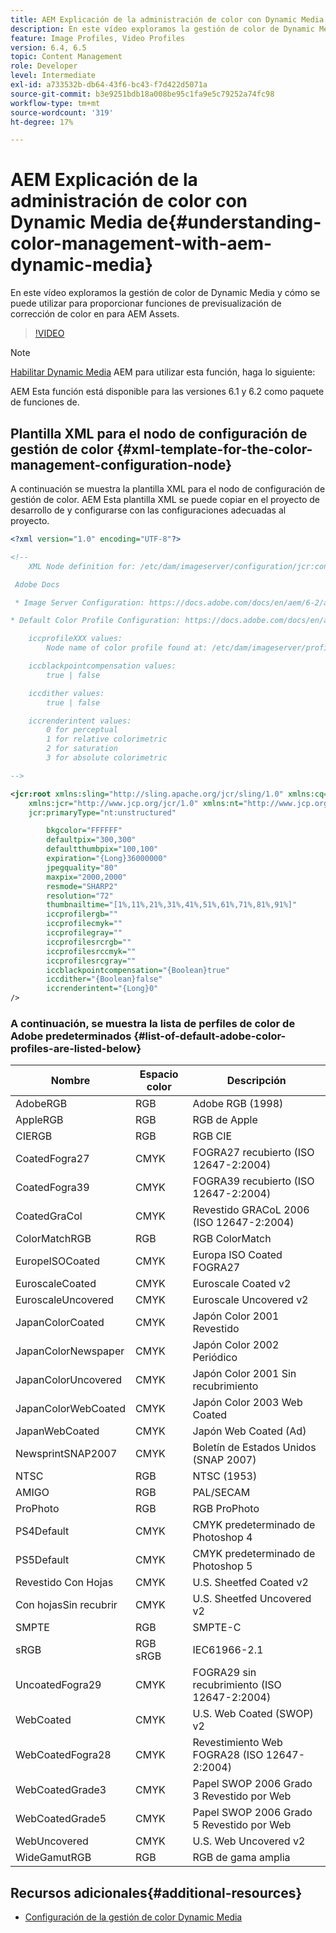 ```yaml
---
title: AEM Explicación de la administración de color con Dynamic Media de
description: En este vídeo exploramos la gestión de color de Dynamic Media y cómo se puede utilizar para proporcionar funciones de previsualización de corrección de color en para AEM Assets.
feature: Image Profiles, Video Profiles
version: 6.4, 6.5
topic: Content Management
role: Developer
level: Intermediate
exl-id: a733532b-db64-43f6-bc43-f7d422d5071a
source-git-commit: b3e9251bdb18a008be95c1fa9e5c79252a74fc98
workflow-type: tm+mt
source-wordcount: '319'
ht-degree: 17%

---
```


# AEM Explicación de la administración de color con Dynamic Media de{#understanding-color-management-with-aem-dynamic-media}

En este vídeo exploramos la gestión de color de Dynamic Media y cómo se puede utilizar para proporcionar funciones de previsualización de corrección de color en para AEM Assets.

>[!VIDEO](https://video.tv.adobe.com/v/16792?quality=12&learn=on)

>[!NOTE]
>
>[Habilitar Dynamic Media](https://experienceleague.adobe.com/docs/experience-manager-release-information/aem-release-updates/previous-updates/aem-previous-versions.html?lang=es) AEM para utilizar esta función, haga lo siguiente:

AEM Esta función está disponible para las versiones 6.1 y 6.2 como paquete de funciones de.

## Plantilla XML para el nodo de configuración de gestión de color {#xml-template-for-the-color-management-configuration-node}

A continuación se muestra la plantilla XML para el nodo de configuración de gestión de color. AEM Esta plantilla XML se puede copiar en el proyecto de desarrollo de y configurarse con las configuraciones adecuadas al proyecto.

```xml
<?xml version="1.0" encoding="UTF-8"?>

<!--
    XML Node definition for: /etc/dam/imageserver/configuration/jcr:content/settings

 Adobe Docs

 * Image Server Configuration: https://docs.adobe.com/docs/en/aem/6-2/administer/content/dynamic-media/config-dynamic.html#Configuring%20Dynamic%20Media%20Image%20Settings

* Default Color Profile Configuration: https://docs.adobe.com/docs/en/aem/6-1/administer/content/dynamic-media/config-dynamic.html#Configuring%20the%20default%20color%20profiles

    iccprofileXXX values:
        Node name of color profile found at: /etc/dam/imageserver/profiles

    iccblackpointcompensation values:
        true | false

    iccdither values:
        true | false

    iccrenderintent values:
        0 for perceptual
        1 for relative colorimetric
        2 for saturation
        3 for absolute colorimetric

-->

<jcr:root xmlns:sling="http://sling.apache.org/jcr/sling/1.0" xmlns:cq="http://www.day.com/jcr/cq/1.0"
    xmlns:jcr="http://www.jcp.org/jcr/1.0" xmlns:nt="http://www.jcp.org/jcr/nt/1.0"
    jcr:primaryType="nt:unstructured"

        bkgcolor="FFFFFF"
        defaultpix="300,300"
        defaultthumbpix="100,100"
        expiration="{Long}36000000"
        jpegquality="80"
        maxpix="2000,2000"
        resmode="SHARP2"
        resolution="72"
        thumbnailtime="[1%,11%,21%,31%,41%,51%,61%,71%,81%,91%]"
        iccprofilergb=""
        iccprofilecmyk=""
        iccprofilegray=""
        iccprofilesrcrgb=""
        iccprofilesrccmyk=""
        iccprofilesrcgray=""
        iccblackpointcompensation="{Boolean}true"
        iccdither="{Boolean}false"
        iccrenderintent="{Long}0"
/>
```

### A continuación, se muestra la lista de perfiles de color de Adobe predeterminados {#list-of-default-adobe-color-profiles-are-listed-below}

| Nombre | Espacio color | Descripción |
| ------------------- | ---------- | ------------------------------------- |
| AdobeRGB | RGB | Adobe RGB (1998) |
| AppleRGB | RGB | RGB de Apple |
| CIERGB | RGB | RGB CIE |
| CoatedFogra27 | CMYK | FOGRA27 recubierto (ISO 12647-2:2004) |
| CoatedFogra39 | CMYK | FOGRA39 recubierto (ISO 12647-2:2004) |
| CoatedGraCol | CMYK | Revestido GRACoL 2006 (ISO 12647-2:2004) |
| ColorMatchRGB | RGB | RGB ColorMatch |
| EuropeISOCoated | CMYK | Europa ISO Coated FOGRA27 |
| EuroscaleCoated | CMYK | Euroscale Coated v2 |
| EuroscaleUncovered | CMYK | Euroscale Uncovered v2 |
| JapanColorCoated | CMYK | Japón Color 2001 Revestido |
| JapanColorNewspaper | CMYK | Japón Color 2002 Periódico |
| JapanColorUncovered | CMYK | Japón Color 2001 Sin recubrimiento |
| JapanColorWebCoated | CMYK | Japón Color 2003 Web Coated |
| JapanWebCoated | CMYK | Japón Web Coated (Ad) |
| NewsprintSNAP2007 | CMYK | Boletín de Estados Unidos (SNAP 2007) |
| NTSC | RGB | NTSC (1953) |
| AMIGO | RGB | PAL/SECAM |
| ProPhoto | RGB | RGB ProPhoto |
| PS4Default | CMYK | CMYK predeterminado de Photoshop 4 |
| PS5Default | CMYK | CMYK predeterminado de Photoshop 5 |
| Revestido Con Hojas | CMYK | U.S. Sheetfed Coated v2 |
| Con hojasSin recubrir | CMYK | U.S. Sheetfed Uncovered v2 |
| SMPTE | RGB | SMPTE-C |
| sRGB | RGB sRGB | IEC61966-2.1 |
| UncoatedFogra29 | CMYK | FOGRA29 sin recubrimiento (ISO 12647-2:2004) |
| WebCoated | CMYK | U.S. Web Coated (SWOP) v2 |
| WebCoatedFogra28 | CMYK | Revestimiento Web FOGRA28 (ISO 12647-2:2004) |
| WebCoatedGrade3 | CMYK | Papel SWOP 2006 Grado 3 Revestido por Web |
| WebCoatedGrade5 | CMYK | Papel SWOP 2006 Grado 5 Revestido por Web |
| WebUncovered | CMYK | U.S. Web Uncovered v2 |
| WideGamutRGB | RGB | RGB de gama amplia |

## Recursos adicionales{#additional-resources}

* [Configuración de la gestión de color Dynamic Media](https://helpx.adobe.com/experience-manager/6-5/assets/using/config-dynamic.html#ConfiguringDynamicMediaColorManagement)
